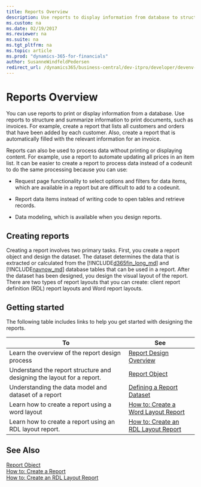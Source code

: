 ```yaml
---
title: Reports Overview
description: Use reports to display information from database to structure and summarize information and print documents, such as invoices. 
ms.custom: na
ms.date: 02/19/2017
ms.reviewer: na
ms.suite: na
ms.tgt_pltfrm: na
ms.topic: article
ms.prod: "dynamics-365-for-financials"
author: SusanneWindfeldPedersen
redirect_url: /dynamics365/business-central/dev-itpro/developer/devenv-reports
---
```

# Reports Overview
You can use reports to print or display information from a database. Use reports to structure and summarize information to print documents, such as invoices. For example, create a report that lists all customers and orders that have been added by each customer. Also, create a report that is automatically filled with the relevant information for an invoice.  

Reports can also be used to process data without printing or displaying content. For example, use a report to automate updating all prices in an item list. It can be easier to create a report to process data instead of a codeunit to do the same processing because you can use:  

-   Request page functionality to select options and filters for data items, which are available in a report but are difficult to add to a codeunit.  

-   Report data items instead of writing code to open tables and retrieve records.  

-   Data modeling, which is available when you design reports. 

## Creating reports
Creating a report involves two primary tasks. First, you create a report object and design the dataset. The dataset determines the data that is extracted or calculated from the [!INCLUDE[d365fin_long_md](includes/d365fin_long_md.md)] and [!INCLUDE[navnow_md](includes/navnow_md.md)] database tables that can be used in a report. After the dataset has been designed, you design the visual layout of the report. There are two types of report layouts that you can create: client report definition (RDL) report layouts and Word report layouts. 

## Getting started
 The following table includes links to help you get started with designing the reports.

|To      |See      | 
|--------|---------| 
|Learn the overview of the report design process|[Report Design Overview](devenv-report-design-overview.md)| 
|Understand the report structure and designing the layout for a report.|[Report Object](devenv-report-object.md)|
|Understanding the data model and dataset of a report|[Defining a Report Dataset](devenv-report-dataset.md)|    
|Learn how to create a report using a word layout|[How to: Create a Word Layout Report](devenv-howto-report-layout.md)| 
|Learn how to create a report using an RDL layout report.|[How to: Create an RDL Layout Report](devenv-howto-rdl-report-layout.md)|
 

## See Also  
[Report Object](devenv-report-object.md)   
[How to: Create a Report](devenv-howto-report-layout.md)  
[How to: Create an RDL Layout Report](devenv-howto-rdl-report-layout.md)  



